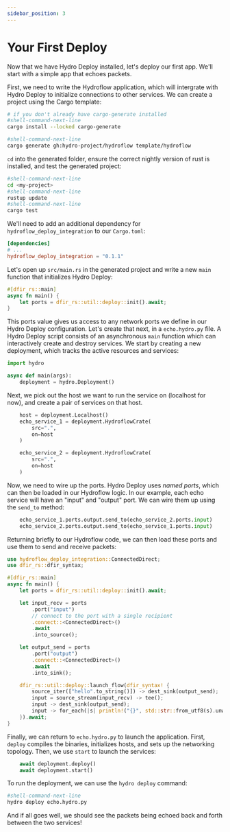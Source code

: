 ```yaml
---
sidebar_position: 3
---
```


# Your First Deploy
Now that we have Hydro Deploy installed, let's deploy our first app. We'll start with a simple app that echoes packets.

First, we need to write the Hydroflow application, which will intergrate with Hydro Deploy to initialize connections to other services. We can create a project using the Cargo template:

```bash
# if you don't already have cargo-generate installed
#shell-command-next-line
cargo install --locked cargo-generate

#shell-command-next-line
cargo generate gh:hydro-project/hydroflow template/hydroflow
```

`cd` into the generated folder, ensure the correct nightly version of rust is installed, and test the generated project:
```bash
#shell-command-next-line
cd <my-project>
#shell-command-next-line
rustup update
#shell-command-next-line
cargo test
```

We'll need to add an additional dependency for `hydroflow_deploy_integration` to our `Cargo.toml`:

```toml
[dependencies]
# ...
hydroflow_deploy_integration = "0.1.1"
```

Let's open up `src/main.rs` in the generated project and write a new `main` function that initializes Hydro Deploy:

```rust
#[dfir_rs::main]
async fn main() {
    let ports = dfir_rs::util::deploy::init().await;
}
```

This ports value gives us access to any network ports we define in our Hydro Deploy configuration. Let's create that next, in a `echo.hydro.py` file. A Hydro Deploy script consists of an asynchronous `main` function which can interactively create and destroy services. We start by creating a new deployment, which tracks the active resources and services:

```python
import hydro

async def main(args):
    deployment = hydro.Deployment()
```

Next, we pick out the host we want to run the service on (localhost for now), and create a pair of services on that host.

```python
    host = deployment.Localhost()
    echo_service_1 = deployment.HydroflowCrate(
        src=".",
        on=host
    )

    echo_service_2 = deployment.HydroflowCrate(
        src=".",
        on=host
    )
```

Now, we need to wire up the ports. Hydro Deploy uses _named ports_, which can then be loaded in our Hydroflow logic. In our example, each echo service will have an "input" and "output" port. We can wire them up using the `send_to` method:

```python
    echo_service_1.ports.output.send_to(echo_service_2.ports.input)
    echo_service_2.ports.output.send_to(echo_service_1.ports.input)
```

Returning briefly to our Hydroflow code, we can then load these ports and use them to send and receive packets:

```rust
use hydroflow_deploy_integration::ConnectedDirect;
use dfir_rs::dfir_syntax;

#[dfir_rs::main]
async fn main() {
    let ports = dfir_rs::util::deploy::init().await;

    let input_recv = ports
        .port("input")
        // connect to the port with a single recipient
        .connect::<ConnectedDirect>()
        .await
        .into_source();

    let output_send = ports
        .port("output")
        .connect::<ConnectedDirect>()
        .await
        .into_sink();

    dfir_rs::util::deploy::launch_flow(dfir_syntax! {
        source_iter(["hello".to_string()]) -> dest_sink(output_send);
        input = source_stream(input_recv) -> tee();
        input -> dest_sink(output_send);
        input -> for_each(|s| println!("{}", std::str::from_utf8(s).unwrap()));
    }).await;
}
```

Finally, we can return to `echo.hydro.py` to launch the application. First, `deploy` compiles the binaries, initializes hosts, and sets up the networking topology. Then, we use `start` to launch the services:

```python
    await deployment.deploy()
    await deployment.start()
```

To run the deployment, we can use the `hydro deploy` command:

```bash
#shell-command-next-line
hydro deploy echo.hydro.py
```

And if all goes well, we should see the packets being echoed back and forth between the two services!
